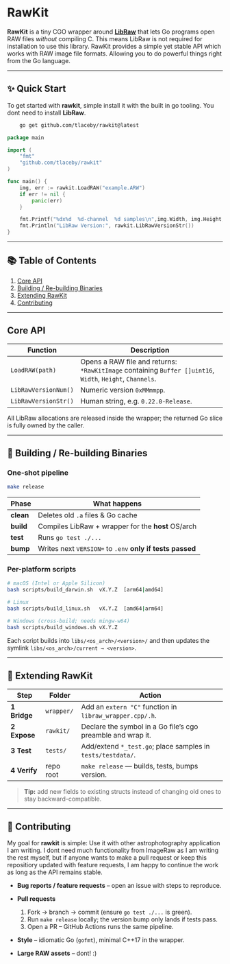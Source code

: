 
# RawKit

**RawKit** is a tiny CGO wrapper around **[LibRaw](https://www.libraw.org/)** that lets Go programs open RAW files *without* compiling C. This means LibRaw is not required for installation to use this library. RawKit provides a simple yet stable API which works with RAW image file formats. Allowing you to do powerful things right from the Go language.

---

## ✨ Quick Start
To get started with **rawkit**, simple install it with the built in go tooling. You dont need to install **LibRaw**.
```bash
    go get github.com/tlaceby/rawkit@latest
```

```go
package main

import (
	"fmt"
	"github.com/tlaceby/rawkit"
)

func main() {
	img, err := rawkit.LoadRAW("example.ARW")
	if err != nil {
		panic(err)
	}

	fmt.Printf("%dx%d  %d-channel  %d samples\n",img.Width, img.Height, img.Channels, len(img.Buffer)) // channels --> (1: RAW, 3: RGB)
	fmt.Println("LibRaw Version:", rawkit.LibRawVersionStr())
}
```

---

## 📚 Table of Contents

1. [Core API](#core-api)
2. [Building / Re-building Binaries](#building--re-building-binaries)
3. [Extending RawKit](#extending-rawkit)
4. [Contributing](#contributing)

---

## Core API

| Function             | Description                                                                                                  |
| -------------------- | ------------------------------------------------------------------------------------------------------------ |
| `LoadRAW(path)`      | Opens a RAW file and returns:<br>`*RawKitImage` containing `Buffer []uint16`, `Width`, `Height`, `Channels`. |
| `LibRawVersionNum()` | Numeric version `0xMMmmpp`.                                                                                  |
| `LibRawVersionStr()` | Human string, e.g. `0.22.0-Release`.                                                                         |

All LibRaw allocations are released inside the wrapper; the returned Go slice is fully owned by the caller.

---

## 🔨 Building / Re-building Binaries

### One-shot pipeline

```bash
make release
```

| Phase     | What happens                                              |
| --------- | --------------------------------------------------------- |
| **clean** | Deletes old `.a` files & Go cache                         |
| **build** | Compiles LibRaw + wrapper for the **host** OS/arch        |
| **test**  | Runs `go test ./...`                                      |
| **bump**  | Writes next `VERSION=` to `.env` **only if tests passed** |

### Per-platform scripts

```bash
# macOS (Intel or Apple Silicon)
bash scripts/build_darwin.sh  vX.Y.Z  [arm64|amd64]

# Linux
bash scripts/build_linux.sh   vX.Y.Z  [amd64|arm64]

# Windows (cross-build; needs mingw-w64)
bash scripts/build_windows.sh vX.Y.Z
```

Each script builds into `libs/<os_arch>/<version>/` and then updates the
symlink `libs/<os_arch>/current → <version>`.

---

## 🌱 Extending RawKit

| Step         | Folder     | Action                                                      |
| ------------ | ---------- | ----------------------------------------------------------- |
| **1 Bridge** | `wrapper/` | Add an `extern "C"` function in `libraw_wrapper.cpp/.h`.    |
| **2 Expose** | `rawkit/`  | Declare the symbol in a Go file’s cgo preamble and wrap it. |
| **3 Test**   | `tests/`   | Add/extend `*_test.go`; place samples in `tests/testdata/`. |
| **4 Verify** | repo root  | `make release` — builds, tests, bumps version.              |

> **Tip:** add new fields to existing structs instead of changing old ones to stay backward-compatible.

---

## 🤝 Contributing
My goal for **rawkit** is simple: Use it with other astrophotography application I am writing. I dont need much functionality from ImageRaw as I am writing the rest myself, but if anyone wants to make a pull request or keep this repositiory updated with feature requests, I am happy to continue the work as long as the API remains stable.

* **Bug reports / feature requests** – open an issue with steps to reproduce.
* **Pull requests**

  1. Fork → branch → commit (ensure `go test ./...` is green).
  2. Run `make release` locally; the version bump only lands if tests pass.
  3. Open a PR – GitHub Actions runs the same pipeline.
* **Style** – idiomatic Go (`gofmt`), minimal C++17 in the wrapper.
* **Large RAW assets** – dont! :)

